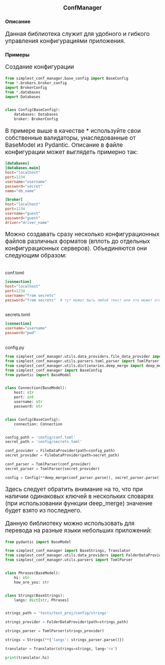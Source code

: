 # <p align=center>ConfManager</p>

### Описание

<p style="font-size:14pt">Данная библиотека служит для удобного и гибкого управления конфигурациями приложения.</p>

### Примеры

<p style="font-size:14pt">Создание конфигурации</p>

```python
from simplest_conf_manager.base_config import BaseConfig
from *.brokers.broker_config
import BrokerConfig
from *.databases
import Databases


class Config(BaseConfig):
    databases: Databases
    broker: BrokerConfig
```

<p>В примере выше в качестве * используйте свои собственные валидаторы, унаследованные от BaseModel из Pydantic. Описание в файле конфигурации может выглядеть примерно так:</p>

```toml
[databases]
[databases.main]
host="localhost"
port=1234
username="username"
password="secret"
name="db_name"

[broker]
host="localhost"
port=1234
username="guest"
password="guest"
driver="driver_name"
```

<p>Можно создавать сразу несколько конфигурационных файлов различных форматов (вплоть до отдельных конфигурационных серверов). Объединяются они следующим образом:</p>

<br>
conf.toml

```toml
[connection]
host="localhost"
port=1234
username="from secrets"
password="from secrets"  # тут может быть любой текст или это может отсутствовать вовсе
```

<br>
secrets.toml

```toml
[connection]
username="username"
password="pwd"
```

<br>
config.py

```python
from simplest_conf_manager.utils.data_providers.file_data_provider import FileDataProvider
from simplest_conf_manager.utils.parsers.toml_parser import TomlParser
from simplest_conf_manager.utils.dictionaries.deep_merge import deep_merge
from simplest_conf_manager import BaseConfig
from pydantic import BaseModel


class Connection(BaseModel):
    host: str
    port: int
    username: str
    password: str


class Config(BaseConfig):
    connection: Connection


config_path = 'config/conf.toml'
secret_path = 'config/secrets.toml'

conf_provider = FileDataProvider(path=config_path)
secret_provider = FileDataProvider(path=secret_path)

conf_parser = TomlParser(conf_provider)
secret_parser = TomlParser(secret_provider)

config = Config(**deep_merge(conf_parser.parse(), secret_parser.parse()))

```

<p>Здесь следует обратить внимание на то, что при наличии одинаковых ключей в нескольких словарях (при использовании функции deep_merge) значение будет взято из последнего.</p>


<p>Данную библиотеку можно использовать для перевода на разные языки небольших приложений:</p>

```python
from pydantic import BaseModel

from simplest_conf_manager import BaseStrings, Translator
from simplest_conf_manager.utils.data_providers import FolderDataProvider
from simplest_conf_manager.utils.parsers import TomlParser


class Phrases(BaseModel):
    hi: str
    how_are_you: str


class Strings(BaseStrings):
    langs: dict[str, Phrases]


strings_path = 'tests/test_proj/config/strings'

strings_provider = FolderDataProvider(path=strings_path)

strings_parser = TomlParser(strings_provider)

strings = Strings(**{'langs': strings_parser.parse()})

translator = Translator(strings=strings, lang='ru')

print(translator.hi)

```

<style>
p {
    font-size: 14pt;
}
</style>
